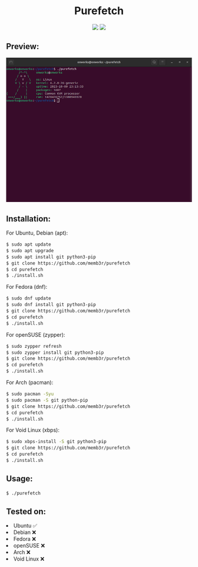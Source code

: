 <h1 align="center">Purefetch</h1>
<p align="center">
  <img src="https://img.shields.io/github/repo-size/memb3r/purefetch"> <img src="https://img.shields.io/github/languages/top/memb3r/purefetch?color=green">
</p>

<h2>Preview: </h2>
<img src="screen.png">

<h2>Installation: </h2>

<p>For Ubuntu, Debian (apt):</p>

```bash
$ sudo apt update
$ sudo apt upgrade
$ sudo apt install git python3-pip
$ git clone https://github.com/memb3r/purefetch
$ cd purefetch
$ ./install.sh
```

<p>For Fedora (dnf):</p>

```bash
$ sudo dnf update
$ sudo dnf install git python3-pip
$ git clone https://github.com/memb3r/purefetch
$ cd purefetch
$ ./install.sh
```

<p>For openSUSE (zypper):</p>

```bash
$ sudo zypper refresh
$ sudo zypper install git python3-pip
$ git clone https://github.com/memb3r/purefetch
$ cd purefetch
$ ./install.sh
```

<p>For Arch (pacman):</p>

```bash
$ sudo pacman -Syu
$ sudo pacman -S git python-pip
$ git clone https://github.com/memb3r/purefetch
$ cd purefetch
$ ./install.sh
```

<p>For Void Linux (xbps):</p>

```bash
$ sudo xbps-install -S git python3-pip
$ git clone https://github.com/memb3r/purefetch
$ cd purefetch
$ ./install.sh
```

<h2>Usage:</h2>

```bash
$ ./purefetch
```

<h2>Tested on:</h2>
<li>Ubuntu ✅</li>
<li>Debian ❌</li>
<li>Fedora ❌</li>
<li>openSUSE ❌</li>
<li>Arch ❌</li>
<li>Void Linux ❌</li>
